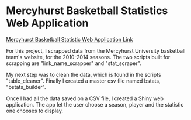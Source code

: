 # Mercyhurst Basketball Statistics Web Application

[Mercyhurst Basketball Statistic Web Application Link](https://jouegnin.shinyapps.io/mu_stats_project/)

For this project, I scrapped data from the Mercyhurst University  basketball team's website, for the 2010-2014 seasons. The two scripts built for scrapping are "link_name_scrapper" and "stat_scraper". 

My next step was to clean the data, which is found in the scripts "table_cleaner". Finally I created a master csv file named bstats, "bstats_builder".

Once I had all the data saved on a CSV file, I created a Shiny web application. The app let the user choose a season, player and the statistic one chooses to display. 

